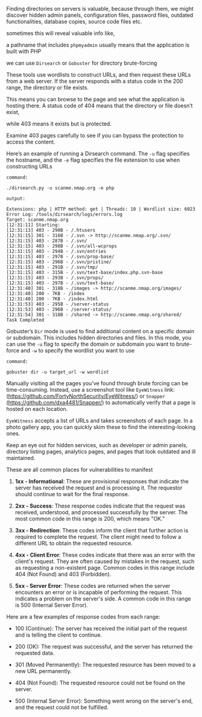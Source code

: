 Finding directories on servers is valuable, because through them, we might discover hidden admin panels, configuration files, password files, outdated functionalities, database copies, source code files etc.

sometimes this will reveal valuable info like,

a pathname that includes `phpmyadmin` usually means that the application is built with PHP

we can use `Dirsearch` or `Gobuster` for directory brute-forcing

These tools use wordlists to construct URLs, and then request these URLs from a web server. If the server responds with a status code in the 200 range, the directory or file exists. 

This means you can browse to the page and see what the application is hosting there. A status code of 404 means that the directory or file doesn’t exist, 

while 403 means it exists but is protected. 

Examine 403 pages carefully to see if you can bypass the protection to access the content.

Here’s an example of running a Dirsearch command. The `-u` flag specifies the hostname, and the `-e` flag specifies the file extension to use when constructing URLs

`command:`

```shell
./dirsearch.py -u scanme.nmap.org -e php
```

`output:`

```shell
Extensions: php | HTTP method: get | Threads: 10 | Wordlist size: 6023
Error Log: /tools/dirsearch/logs/errors.log
Target: scanme.nmap.org
[12:31:11] Starting:
[12:31:13] 403 - 290B - /.htusers
[12:31:15] 301 - 316B - /.svn -> http://scanme.nmap.org/.svn/
[12:31:15] 403 - 287B - /.svn/
[12:31:15] 403 - 298B - /.svn/all-wcprops
[12:31:15] 403 - 294B - /.svn/entries
[12:31:15] 403 - 297B - /.svn/prop-base/
[12:31:15] 403 - 296B - /.svn/pristine/
[12:31:15] 403 - 291B - /.svn/tmp/
[12:31:15] 403 - 315B - /.svn/text-base/index.php.svn-base
[12:31:15] 403 - 293B - /.svn/props/
[12:31:15] 403 - 297B - /.svn/text-base/
[12:31:40] 301 - 318B - /images -> http://scanme.nmap.org/images/
[12:31:40] 200 - 7KB - /index
[12:31:40] 200 - 7KB - /index.html
[12:31:53] 403 - 295B - /server-status
[12:31:53] 403 - 296B - /server-status/
[12:31:54] 301 - 318B - /shared -> http://scanme.nmap.org/shared/
Task Completed
```

Gobuster’s `Dir` mode is used to find additional content on a specific domain or subdomain. This includes hidden directories and files. In this mode, you can use the `-u` flag to specify the domain or subdomain you want to brute-force and `-w` to specify the wordlist you want to use


`command:`

```shell
gobuster dir -u target_url -w wordlist
```

Manually visiting all the pages you’ve found through brute forcing can be time-consuming. Instead, use a screenshot tool like `EyeWitness`  link:(https://github.com/FortyNorthSecurity/EyeWitness/) or `Snapper` (https://github.com/dxa4481/Snapper/) to automatically verify that a page is hosted on each location.

`EyeWitness` accepts a list of URLs and takes screenshots of each page. In a photo gallery app, you can quickly skim these to find the interesting-looking ones.

Keep an eye out for hidden services, such as developer or admin panels, directory listing pages, analytics pages, and pages that look outdated and ill maintained. 

These are all common places for vulnerabilities to manifest



1. **1xx - Informational**: These are provisional responses that indicate the server has received the request and is processing it. The requestor should continue to wait for the final response.
    
2. **2xx - Success**: These response codes indicate that the request was received, understood, and processed successfully by the server. The most common code in this range is 200, which means "OK."
    
3. **3xx - Redirection**: These codes inform the client that further action is required to complete the request. The client might need to follow a different URL to obtain the requested resource.
    
4. **4xx - Client Error**: These codes indicate that there was an error with the client's request. They are often caused by mistakes in the request, such as requesting a non-existent page. Common codes in this range include 404 (Not Found) and 403 (Forbidden).
    
5. **5xx - Server Error**: These codes are returned when the server encounters an error or is incapable of performing the request. This indicates a problem on the server's side. A common code in this range is 500 (Internal Server Error).


Here are a few examples of response codes from each range:

- 100 (Continue): The server has received the initial part of the request and is telling the client to continue.
    
- 200 (OK): The request was successful, and the server has returned the requested data.
    
- 301 (Moved Permanently): The requested resource has been moved to a new URL permanently.
    
- 404 (Not Found): The requested resource could not be found on the server.
    
- 500 (Internal Server Error): Something went wrong on the server's end, and the request could not be fulfilled.